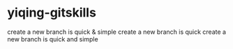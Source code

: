 # yiqing-gitskills
create a new branch is quick & simple
create a new branch is quick
create a new branch is quick and simple
